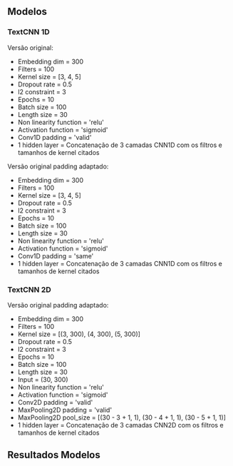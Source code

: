 ## Modelos

### TextCNN 1D

Versão original:

* Embedding dim = 300
* Filters = 100
* Kernel size = [3, 4, 5]
* Dropout rate = 0.5
* l2 constraint = 3
* Epochs = 10
* Batch size = 100
* Length size = 30
* Non linearity function = 'relu'
* Activation function = 'sigmoid'
* Conv1D padding = 'valid'
* 1 hidden layer = Concatenação de 3 camadas CNN1D com os filtros e tamanhos de kernel citados

Versão original padding adaptado:

* Embedding dim = 300
* Filters = 100
* Kernel size = [3, 4, 5]
* Dropout rate = 0.5
* l2 constraint = 3
* Epochs = 10
* Batch size = 100
* Length size = 30
* Non linearity function = 'relu'
* Activation function = 'sigmoid'
* Conv1D padding = 'same'
* 1 hidden layer = Concatenação de 3 camadas CNN1D com os filtros e tamanhos de kernel citados

### TextCNN 2D

Versão original padding adaptado:

* Embedding dim = 300
* Filters = 100
* Kernel size = [(3, 300), (4, 300), (5, 300)]
* Dropout rate = 0.5
* l2 constraint = 3
* Epochs = 10
* Batch size = 100
* Length size = 30
* Input = (30, 300)
* Non linearity function = 'relu'
* Activation function = 'sigmoid'
* Conv2D padding = 'valid'
* MaxPooling2D padding = 'valid'
* MaxPooling2D pool_size = [(30 - 3 + 1, 1), (30 - 4 + 1, 1), (30 - 5 + 1, 1)]
* 1 hidden layer = Concatenação de 3 camadas CNN2D com os filtros e tamanhos de kernel citados

## Resultados Modelos
